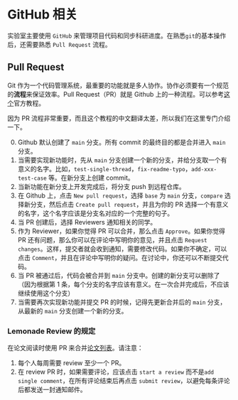 # GitHub 相关

实验室主要使用 `GitHub` 来管理项目代码和同步科研进度。在熟悉`git`的基本操作后，还需要熟悉 `Pull Request` 流程。

## Pull Request

Git 作为一个代码管理系统，最重要的功能就是多人协作。协作必须要有一个规范的**流程**来保证效率。Pull Request（PR）就是 Github 上的一种流程。可以参考[这个](https://docs.github.com/en/pull-requests/collaborating-with-pull-requests)官方教程。

因为 PR 流程非常重要，而且这个教程的中文翻译太差，所以我们在这里专门介绍一下。

0. Github 默认创建了 `main` 分支。所有 commit 的最终目的都是合并进入 `main` 分支。
1. 当需要实现新功能时，先从 `main` 分支创建一个新的分支，并给分支取一个有意义的名字。比如，`test-single-thread`，`fix-readme-typo`，`add-xxx-test-case` 等。在新分支上创建 commit。
2. 当新功能在新分支上开发完成后，将分支 push 到远程仓库。
3. 在 Github 上，点击 `New pull request`，选择 `base` 为 `main` 分支，`compare` 选择新分支，然后点击 `Create pull request`，并且为你的 PR 选择一个有意义的名字，这个名字应该是分支名对应的一个完整的句子。
4. 当 PR 创建后，选择 Reviewers 通知相关的同学。
5. 作为 Reviewer，如果你觉得 PR 可以合并，那么点击 `Approve`。如果你觉得 PR 还有问题，那么你可以在评论中写明你的意见，并且点击 `Request changes`。这样，提交者就会收到通知，需要修改代码。如果你不确定，可以点击 `Comment`，并且在评论中写明你的疑问。在讨论中，你还可以不断提交代码。
6. 当 PR 被通过后，代码会被合并到 `main` 分支中。创建的新分支可以删除了（因为根据第 1 条，每个分支的名字应该有意义。在一次合并完成后，不应该继续使用这个分支）
7. 当需要再次实现新功能并提交 PR 的时候，记得先更新合并后的 `main` 分支，从最新的 `main` 分支创建一个新的分支。

### Lemonade Review 的规定

在论文阅读时使用 PR 来合并[论文列表](https://github.com/pku-lemonade/new-lemonade-review)。请注意：

1. 每个人每周需要 review 至少一个 PR。
2. 在 review PR 时，如果需要评论，应该点击 `start a review` 而不是`add single comment`，在所有评论结束后再点击 `submit review`，以避免每条评论后都发送一封通知邮件。
